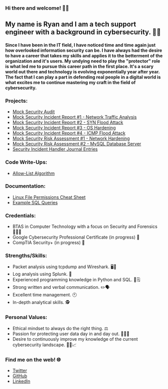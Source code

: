 ### Hi there and welcome! 🙋‍♂️

## My name is Ryan and I am a tech support engineer with a background in cybersecurity. 👨‍💻

#### Since I have been in the IT field, I have noticed time and time again just how overlooked information security can be. I have always had the desire to have a career that takes my skills and applies it to the betterment of the organization and it's users. My undying need to play the "protector" role is what led me to pursue this career path in the first place. It's a scary world out there and technology is evolving exponentially year after year. The fact that I can play a part in defending real people in a digital world is what excites me to continue mastering my craft in the field of cybersecurity.

### Projects:
* [Mock Security Audit](https://cybersecryan.github.io/mock-security-audit/)
* [Mock Security Incident Report #1 - Network Traffic Analysis](https://cybersecryan.github.io/mock-incident-report/)
* [Mock Security Incident Report #2 - SYN Flood Attack](https://cybersecryan.github.io/mock-incident-report-2/)
* [Mock Security Incident Report #3 - OS Hardening](https://cybersecryan.github.io/mock-incident-report-3/)
* [Mock Security Incident Report #4 - ICMP Flood Attack](https://cybersecryan.github.io/mock-incident-report-4/)
* [Mock Security Risk Assessment #1 - Network Hardening](https://cybersecryan.github.io/mock-security-risk/)
* [Mock Security Risk Assessment #2 - MySQL Database Server](https://cybersecryan.github.io/mock-risk-assessment/)
* [Security Incident Handler Journal Entries](https://cybersecryan.github.io/incident-journal/)

### Code Write-Ups:
* [Allow-List Algorithm](https://cybersecryan.github.io/allow-list-algorithm/)

### Documentation:
* [Linux File Permissions Cheat Sheet](https://cybersecryan.github.io/linux-permissions/)
* [Example SQL Queries](https://cybersecryan.github.io/sql-queries/)

### Credentials:
* BTAS in Computer Technology with a focus on Security and Forensics 👨‍🎓🔎
* Google Cybersecurity Professional Certificate (in progress) 📜
* CompTIA Security+ (in progress) 📜

### Strengths/Skills:
* Packet analysis using tcpdump and Wireshark. 🖥️🦈
* Log analysis using Splunk. 🔎
* Experienced programming knowledge in Python and SQL. 🐍🗒️
* Strong written and verbal communication. ✏️🗣️
* Excellent time management. 🕙
* In-depth analytical skills. 🕵️


### Personal Values:
* Ethical mindset to always do the right thing. ⚖️
* Passion for protecting user data day in and day out. 👩‍💻🔐
* Desire to continuously improve my knowledge of the current cybersecurity landscape. 👨‍🔬📈

### Find me on the web! 🌐
* [Twitter](https://twitter.com/cybersecryan)
* [GitHub](https://github.com/cybersecryan)
* [LinkedIn](https://www.linkedin.com/in/ryan-d-b04365b8/)
